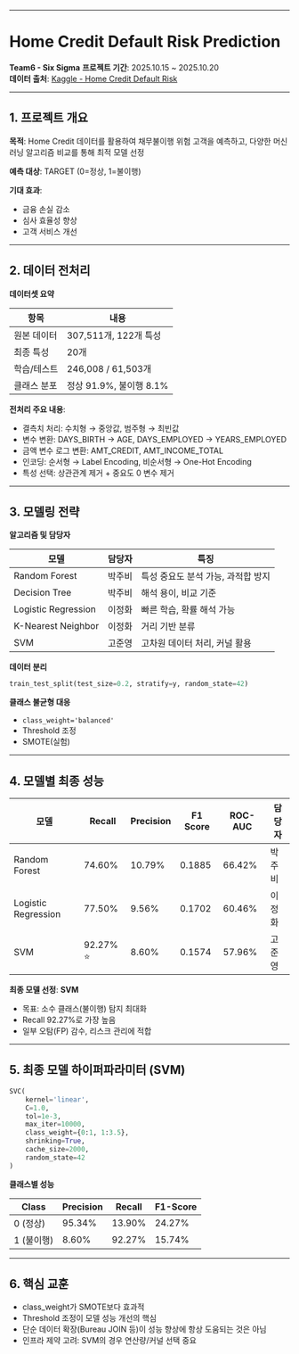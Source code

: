 
---

# Home Credit Default Risk Prediction

**Team6 - Six Sigma**
**프로젝트 기간**: 2025.10.15 ~ 2025.10.20  
**데이터 출처**: [Kaggle - Home Credit Default Risk](https://www.kaggle.com/competitions/home-credit-default-risk)  

---

## 1. 프로젝트 개요

**목적**: Home Credit 데이터를 활용하여 채무불이행 위험 고객을 예측하고, 다양한 머신러닝 알고리즘 비교를 통해 최적 모델 선정

**예측 대상**: TARGET (0=정상, 1=불이행)

**기대 효과**:

* 금융 손실 감소
* 심사 효율성 향상
* 고객 서비스 개선

---

## 2. 데이터 전처리

**데이터셋 요약**

| 항목     | 내용                 |
| ------ | ------------------ |
| 원본 데이터 | 307,511개, 122개 특성  |
| 최종 특성  | 20개                |
| 학습/테스트 | 246,008 / 61,503개  |
| 클래스 분포 | 정상 91.9%, 불이행 8.1% |

**전처리 주요 내용**:

* 결측치 처리: 수치형 → 중앙값, 범주형 → 최빈값
* 변수 변환: DAYS_BIRTH → AGE, DAYS_EMPLOYED → YEARS_EMPLOYED
* 금액 변수 로그 변환: AMT_CREDIT, AMT_INCOME_TOTAL
* 인코딩: 순서형 → Label Encoding, 비순서형 → One-Hot Encoding
* 특성 선택: 상관관계 제거 + 중요도 0 변수 제거

---

## 3. 모델링 전략

**알고리즘 및 담당자**

| 모델                  | 담당자 | 특징                   |
| ------------------- | --- | -------------------- |
| Random Forest       | 박주비 | 특성 중요도 분석 가능, 과적합 방지 |
| Decision Tree       | 박주비 | 해석 용이, 비교 기준         |
| Logistic Regression | 이정화 | 빠른 학습, 확률 해석 가능      |
| K-Nearest Neighbor  | 이정화 | 거리 기반 분류             |
| SVM                 | 고준영 | 고차원 데이터 처리, 커널 활용    |

**데이터 분리**

```python
train_test_split(test_size=0.2, stratify=y, random_state=42)
```

**클래스 불균형 대응**

* `class_weight='balanced'`
* Threshold 조정
* SMOTE(실험)

---

## 4. 모델별 최종 성능

| 모델                  | Recall   | Precision | F1 Score | ROC-AUC | 담당자 |
| ------------------- | -------- | --------- | -------- | ------- | --- |
| Random Forest       | 74.60%   | 10.79%    | 0.1885   | 66.42%  | 박주비 |
| Logistic Regression | 77.50%   | 9.56%     | 0.1702   | 60.46%  | 이정화 |
| SVM                 | 92.27% ⭐ | 8.60%     | 0.1574   | 57.96%  | 고준영 |

**최종 모델 선정**: **SVM**

* 목표: 소수 클래스(불이행) 탐지 최대화
* Recall 92.27%로 가장 높음
* 일부 오탐(FP) 감수, 리스크 관리에 적합

---

## 5. 최종 모델 하이퍼파라미터 (SVM)

```python
SVC(
    kernel='linear',
    C=1.0,
    tol=1e-3,
    max_iter=10000,
    class_weight={0:1, 1:3.5},
    shrinking=True,
    cache_size=2000,
    random_state=42
)
```

**클래스별 성능**

| Class   | Precision | Recall | F1-Score |
| ------- | --------- | ------ | -------- |
| 0 (정상)  | 95.34%    | 13.90% | 24.27%   |
| 1 (불이행) | 8.60%     | 92.27% | 15.74%   |

---

## 6. 핵심 교훈

* class_weight가 SMOTE보다 효과적
* Threshold 조정이 모델 성능 개선의 핵심
* 단순 데이터 확장(Bureau JOIN 등)이 성능 향상에 항상 도움되는 것은 아님
* 인프라 제약 고려: SVM의 경우 연산량/커널 선택 중요
